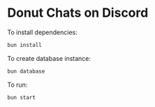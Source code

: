 # Donut Chats on Discord

To install dependencies:

```bash
bun install
```

To create database instance:

```bash
bun database 
```

To run:

```bash
bun start
```
